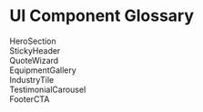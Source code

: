 # UI Component Glossary
HeroSection  
StickyHeader  
QuoteWizard  
EquipmentGallery  
IndustryTile  
TestimonialCarousel  
FooterCTA  
